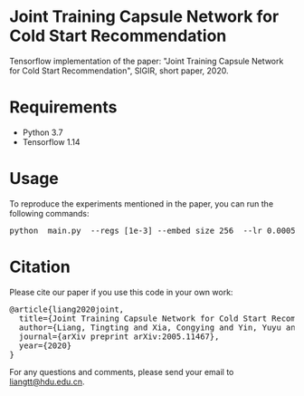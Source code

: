 # Joint Training Capsule Network for Cold Start Recommendation

Tensorflow implementation of the paper: "Joint Training Capsule Network for Cold Start Recommendation", SIGIR, short paper, 2020.

# Requirements
- Python 3.7
- Tensorflow 1.14

# Usage

To reproduce the experiments mentioned in the paper, you can run the following commands:

<pre>python  main.py  --regs [1e-3] --embed_size 256  --lr 0.0005 --save_flag 1 --batch_size 128 --epoch 100 --verbose 1 --dataset 'CiteU'</pre>


# Citation

Please cite our paper if you use this code in your own work:

<pre>@article{liang2020joint,
  title={Joint Training Capsule Network for Cold Start Recommendation},
  author={Liang, Tingting and Xia, Congying and Yin, Yuyu and Yu, Philip S},
  journal={arXiv preprint arXiv:2005.11467},
  year={2020}
} </pre>

For any questions and comments, please send your email to liangtt@hdu.edu.cn.
